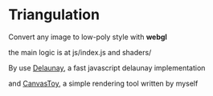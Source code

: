 # Triangulation

Convert any image to low-poly style with **webgl**

the main logic is at js/index.js and shaders/

By use [Delaunay](https://github.com/ironwallaby/delaunay), a fast javascript delaunay implementation

and [CanvasToy](https://github.com/Danielhu229/CanvasToy), a simple rendering tool written by myself